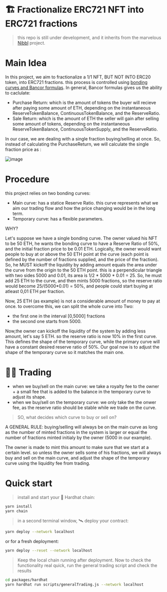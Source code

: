 # 🏗 Fractionalize ERC721 NFT into ERC721 fractions
> this repo is still under development, and it inherits from the marvelous [Nibbl](https://github.com/NibblNFT/nibbl-smartcontracts) project.

# Main Idea

In this project, we aim to fractionalize a 1/1 NFT, BUT NOT INTO ERC20 token, into ERC721 fractions. this process is controlled using [bonding curves and Bancor formulas](https://yos.io/2018/11/10/bonding-curves/).
In general, Bancor formulas gives us the ability to caclulate:
- Purchase Return: which is the amount of tokens the buyer will recieve after paying some amount of ETH, depending on the instantaneous ReserveTokenBalance, ContinuousTokenBalance, and the ReserveRatio.
- Sale Return: which is the amount of ETH the seller will gain after selling some amount of tokens, depending on the instantaneous ReserveTokenBalance, ContinuousTokenSupply, and the ReserveRatio. 

In our case, we are dealing with a single fraction buying/selling at once. So, instead of calculating the PurchaseReturn, we will calculate the single fraction price as :

![image](https://i.ibb.co/TLrpkb6/Bancor-Price-Formula.png)

# Procedure

this project relies on two bonding curves:
- Main curve: has a statice Reserve Ratio. this curve represents what we aim our trading flow and how the price changing would be in the long term.
- Temporary curve: has a flexible parameters.

WHY?

Let's suppose we have a single bonding curve. The owner valued his NFT to be 50 ETH, he wants the bonding curve to have a Reserve Ratio of 50%, and the initial fraction price to be 0.01 ETH. Logically, the owner would want people to buy at or above the 50 ETH point at the curve (each point is defined by the number of fractions supplied, and the price of the fraction). So, he MUST kickoff the liquidity by adding amount equals the area under the curve from the origin to the 50 ETH point. this is a perpendicular triangle with two sides 5000 and 0.01, its area is 1/2 * 5000 * 0.01 = 25. So, he must add 25 ETH to the curve, and then mints 5000 fractions, so the reserve ratio would become 25/(5000*0.01) = 50%, and people could start buying at atleast 0,01 ETH per fraction.

Now, 25 ETH (as example) is not a considerable amount of money to pay at once. to overcome this, we can split the whole curve into Two: 
- the first one in the interval [0,5000] fractions
- the second one starts from 5000.

Now,the owner can kickoff the liquidity of the system by adding less amount, let's say 5 ETH.  so the reserve ratio is now 10% in the first curve. This defines the shape of the temporary curve, while the primary curve will have a constant desired reserve ratio of 50%.
Our goal now is to adjust the shape of the temporary curve so it matches the main one.

# 🏄‍♂️ Trading

- when we buy/sell on the main curve: we take a royalty fee to the owner + a small fee that is added to the balance in the temporary curve to adjust its shape.
- when we buy/sell on the temporary curve: we only take the the onwer fee, as the reserve ratio should be stable while we trade on the curve.

> SO, what decides which curve to buy or sell on? 

A GENERAL RULE: buying/selling will always be on the main curve as long as the number of minted fractions in the system is larger or equal the number of fractions minted initialy by the owner (5000 in our example).

The owner is made to mint this amount to make sure that we start at a certain level. so unless the owner sells some of his fractions, we will always buy and sell on the main curve, and adjust the shape of the temporary curve using the liquidity fee from trading.

# Quick start

> install and start your 👷‍ Hardhat chain:

```bash
yarn install
yarn chain
```

> in a second terminal window, 🛰 deploy your contract:

```bash
yarn deploy --network localhost
```
or for a fresh deployment:

```bash
yarn deploy --reset --network localhost
```

> Keep the local chain running after deployment. Now to check the functionality real quick, run the general trading script and check the results
```bash
cd packages/hardhat
yarn hardhat run scripts/generalTrading.js --network localhost
```
